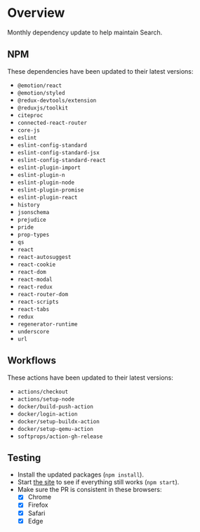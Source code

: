 # Overview
Monthly dependency update to help maintain Search.

## NPM
These dependencies have been updated to their latest versions:
- `@emotion/react`
- `@emotion/styled`
- `@redux-devtools/extension`
- `@reduxjs/toolkit`
- `citeproc`
- `connected-react-router`
- `core-js`
- `eslint`
- `eslint-config-standard`
- `eslint-config-standard-jsx`
- `eslint-config-standard-react`
- `eslint-plugin-import`
- `eslint-plugin-n`
- `eslint-plugin-node`
- `eslint-plugin-promise`
- `eslint-plugin-react`
- `history`
- `jsonschema`
- `prejudice`
- `pride`
- `prop-types`
- `qs`
- `react`
- `react-autosuggest`
- `react-cookie`
- `react-dom`
- `react-modal`
- `react-redux`
- `react-router-dom`
- `react-scripts`
- `react-tabs`
- `redux`
- `regenerator-runtime`
- `underscore`
- `url`

## Workflows
These actions have been updated to their latest versions:
- `actions/checkout`
- `actions/setup-node`
- `docker/build-push-action`
- `docker/login-action`
- `docker/setup-buildx-action`
- `docker/setup-qemu-action`
- `softprops/action-gh-release`

## Testing
- Install the updated packages (`npm install`).
- Start [the site](http://localhost:3000/everything) to see if everything still works (`npm start`).
- Make sure the PR is consistent in these browsers:
  - [x] Chrome
  - [x] Firefox
  - [x] Safari
  - [x] Edge
